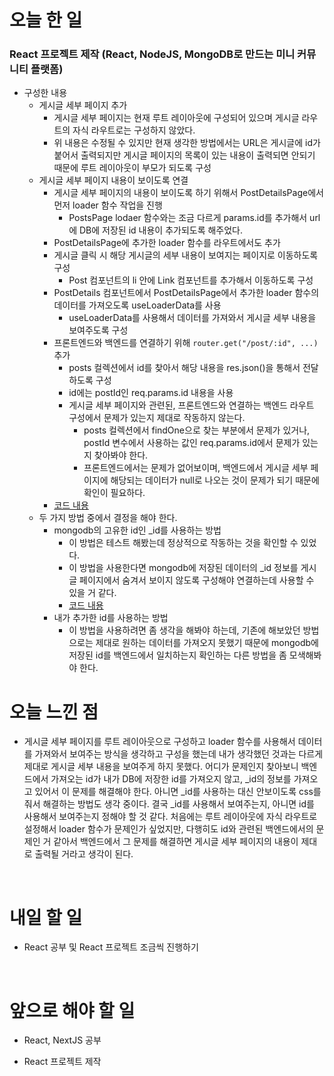 # 오늘 한 일

### React 프로젝트 제작 (React, NodeJS, MongoDB로 만드는 미니 커뮤니티 플랫폼)

- 구성한 내용
  - 게시글 세부 페이지 추가
    - 게시글 세부 페이지는 현재 루트 레이아웃에 구성되어 있으며 게시글 라우트의 자식 라우트로는 구성하지 않았다.
    - 위 내용은 수정될 수 있지만 현재 생각한 방법에서는 URL은 게시글에 id가 붙어서 출력되지만 게시글 페이지의 목록이 있는 내용이 출력되면 안되기 때문에 루트 레이아웃이 부모가 되도록 구성
  - 게시글 세부 페이지 내용이 보이도록 연결
    - 게시글 세부 페이지의 내용이 보이도록 하기 위해서 PostDetailsPage에서 먼저 loader 함수 작업을 진행
      - PostsPage lodaer 함수와는 조금 다르게 params.id를 추가해서 url에 DB에 저장된 id 내용이 추가되도록 해주었다.
    - PostDetailsPage에 추가한 loader 함수를 라우트에서도 추가
    - 게시글 클릭 시 해당 게시글의 세부 내용이 보여지는 페이지로 이동하도록 구성
      - Post 컴포넌트의 li 안에 Link 컴포넌트를 추가해서 이동하도록 구성
    - PostDetails 컴포넌트에서 PostDetailsPage에서 추가한 loader 함수의 데이터를 가져오도록 useLoaderData를 사용
      - useLoaderData를 사용해서 데이터를 가져와서 게시글 세부 내용을 보여주도록 구성
    - 프론트엔드와 백엔드를 연결하기 위해 `router.get("/post/:id", ...)` 추가
      - posts 컬렉션에서 id를 찾아서 해당 내용을 res.json()을 통해서 전달하도록 구성
      - id에는 postId인 req.params.id 내용을 사용
      - 게시글 세부 페이지와 관련된, 프론트엔드와 연결하는 백엔드 라우트 구성에서 문제가 있는지 제대로 작동하지 않는다.
        - posts 컬렉션에서 findOne으로 찾는 부분에서 문제가 있거나, postId 변수에서 사용하는 값인 req.params.id에서 문제가 있는 지 찾아봐야 한다.
        - 프론트엔드에서는 문제가 없어보이며, 백엔드에서 게시글 세부 페이지에 해당되는 데이터가 null로 나오는 것이 문제가 되기 때문에 확인이 필요하다.
    - [코드 내용](https://github.com/jeongsangtae/mini-community-platform/commit/76b85daf4ead9be58fb20885cf4d4ab97178a3d1#diff-c90c550eb8f31a00e5006b192550628f507658f208358d7fc4539ea3f2aeab95)
  - 두 가지 방법 중에서 결정을 해야 한다.
    - mongodb의 고유한 id인 \_id를 사용하는 방법
      - 이 방법은 테스트 해봤는데 정상적으로 작동하는 것을 확인할 수 있었다.
      - 이 방법을 사용한다면 mongodb에 저장된 데이터의 \_id 정보를 게시글 페이지에서 숨겨서 보이지 않도록 구성해야 연결하는데 사용할 수 있을 거 같다.
      - [코드 내용](https://github.com/jeongsangtae/mini-community-platform/commit/aade33254459839e8fc0ba53368282ab4b9237b3)
    - 내가 추가한 id를 사용하는 방법
      - 이 방법을 사용하려면 좀 생각을 해봐야 하는데, 기존에 해보았던 방법으로는 제대로 원하는 데이터를 가져오지 못했기 때문에 mongodb에 저장된 id를 백엔드에서 일치하는지 확인하는 다른 방법을 좀 모색해봐야 한다.

# 오늘 느낀 점

- 게시글 세부 페이지를 루트 레이아웃으로 구성하고 loader 함수를 사용해서 데이터를 가져와서 보여주는 방식을 생각하고 구성을 했는데 내가 생각했던 것과는 다르게 제대로 게시글 세부 내용을 보여주게 하지 못했다. 어디가 문제인지 찾아보니 백엔드에서 가져오는 id가 내가 DB에 저장한 id를 가져오지 않고, \_id의 정보를 가져오고 있어서 이 문제를 해결해야 한다. 아니면 \_id를 사용하는 대신 안보이도록 css를 줘서 해결하는 방법도 생각 중이다. 결국 \_id를 사용해서 보여주는지, 아니면 id를 사용해서 보여주는지 정해야 할 것 같다. 처음에는 루트 레이아웃에 자식 라우트로 설정해서 loader 함수가 문제인가 싶었지만, 다행히도 id와 관련된 백엔드에서의 문제인 거 같아서 백엔드에서 그 문제를 해결하면 게시글 세부 페이지의 내용이 제대로 출력될 거라고 생각이 된다.

<br />

# 내일 할 일

- React 공부 및 React 프로젝트 조금씩 진행하기

<br />

# 앞으로 해야 할 일

- React, NextJS 공부

- React 프로젝트 제작
